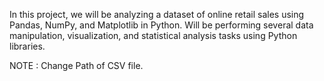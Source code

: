 In this project, we will be analyzing a dataset of online retail sales using Pandas, NumPy, and Matplotlib in Python. Will be performing several data manipulation, visualization, and statistical analysis tasks using Python libraries.

NOTE : Change Path of CSV file.
